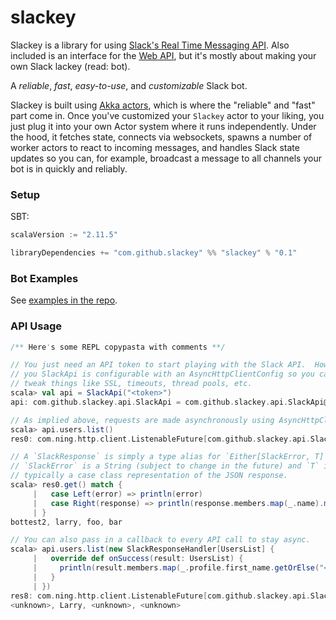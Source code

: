 # slackey
Slackey is a library for using [Slack's Real Time Messaging API](https://api.slack.com/rtm).  Also included is an interface for the [Web API](https://api.slack.com/web), but it's mostly about making your own Slack lackey (read: bot).

A *reliable*, *fast*, *easy-to-use*, and *customizable* Slack bot.

Slackey is built using [Akka actors](http://doc.akka.io/docs/akka/snapshot/scala/actors.html), which is where the "reliable" and "fast" part come in.  Once you've customized your `Slackey` actor to your liking, you just plug it into your own Actor system where it runs independently.  Under the hood, it fetches state, connects via websockets, spawns a number of worker actors to react to incoming messages, and handles Slack state updates so you can, for example, broadcast a message to all channels your bot is in quickly and reliably.

### Setup

SBT:
```sbt
scalaVersion := "2.11.5"

libraryDependencies += "com.github.slackey" %% "slackey" % "0.1"
```

### Bot Examples

See [examples in the repo](https://github.com/slackey/slackey/tree/master/src/main/scala/com/github/slackey/examples).

### API Usage

```scala
/** Here's some REPL copypasta with comments **/

// You just need an API token to start playing with the Slack API.  However,
// you SlackApi is configurable with an AsyncHttpClientConfig so you can
// tweak things like SSL, timeouts, thread pools, etc.
scala> val api = SlackApi("<token>")
api: com.github.slackey.api.SlackApi = com.github.slackey.api.SlackApi@14df389d

// As implied above, requests are made asynchronously using AsyncHttpClient.
scala> api.users.list()
res0: com.ning.http.client.ListenableFuture[com.github.slackey.api.SlackResponse[com.github.slackey.codecs.responses.UsersList]] = ...

// A `SlackResponse` is simply a type alias for `Either[SlackError, T]` where
// `SlackError` is a String (subject to change in the future) and `T` is
// typically a case class representation of the JSON response.
scala> res0.get() match {
     |   case Left(error) => println(error)
     |   case Right(response) => println(response.members.map(_.name).mkString(", "))
     | }
bottest2, larry, foo, bar

// You can also pass in a callback to every API call to stay async.
scala> api.users.list(new SlackResponseHandler[UsersList] {
     |   override def onSuccess(result: UsersList) {
     |     println(result.members.map(_.profile.first_name.getOrElse("<unknown>")).mkString(", "))
     |   }
     | })
res8: com.ning.http.client.ListenableFuture[com.github.slackey.api.SlackResponse[com.github.slackey.codecs.responses.UsersList]] = ...
<unknown>, Larry, <unknown>, <unknown>
```
